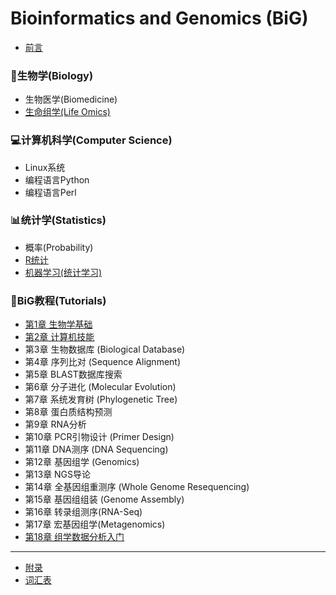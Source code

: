# Bioinformatics and Genomics (BiG)

* [前言](README.md)

### 🧬生物学(Biology)
* 生物医学(Biomedicine)
* [生命组学(Life Omics)](Biology/Omics.md)

### 💻计算机科学(Computer Science)
* Linux系统
* 编程语言Python
* 编程语言Perl

### 📊统计学(Statistics)
* 概率(Probability)
* [R统计](Statistics/R-intro.md)
* [机器学习(统计学习)](Statistics/MachineLearning.md)

### 📖BiG教程(Tutorials)
* [第1章 生物学基础](BiologyBasics.md)
* [第2章 计算机技能](ComputerSkills.md)
* 第3章 生物数据库 (Biological Database)
* 第4章 序列比对 (Sequence Alignment)
* 第5章 BLAST数据库搜索
* 第6章 分子进化 (Molecular Evolution)
* 第7章 系统发育树 (Phylogenetic Tree)
* 第8章 蛋白质结构预测
* 第9章 RNA分析
* 第10章 PCR引物设计 (Primer Design)
* 第11章 DNA测序 (DNA Sequencing)
* 第12章 基因组学 (Genomics)
* 第13章 NGS导论
* 第14章 全基因组重测序 (Whole Genome Resequencing)
* 第15章 基因组组装 (Genome Assembly)
* 第16章 转录组测序(RNA-Seq)
* 第17章 宏基因组学(Metagenomics)
* [第18章 组学数据分析入门](DataAnalytics.md)
----
* [附录](Appendix.md)
* [词汇表](GLOSSARY.md)